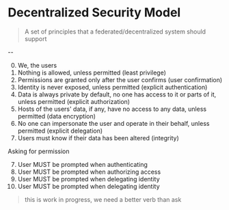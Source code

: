 # Decentralized Security Model

> A set of principles that a federated/decentralized system should support

--

0. We, the users
1. Nothing is allowed, unless permitted (least privilege)
2. Permissions are granted only after the user confirms (user confirmation)
3. Identity is never exposed, unless permitted (explicit authentication)
3. Data is always private by default, no one has access to it or parts of it, unless permitted (explicit authorization)
4. Hosts of the users' data, if any, have no access to any data, unless permitted (data encryption)
5. No one can impersonate the user and operate in their behalf, unless permitted (explicit delegation)
6. Users must know if their data has been altered (integrity)

Asking for permission

7. User MUST be prompted when authenticating
8. User MUST be prompted when authorizing access
9. User MUST be prompted when delegating identity
10. User MUST be prompted when delegating identity


> this is work in progress, we need a better verb than ask
